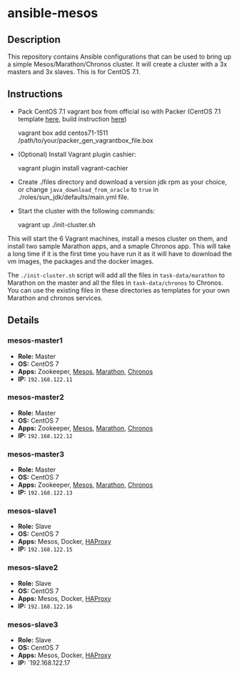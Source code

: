 # ansible-mesos

## Description
This repository contains Ansible configurations that can be used to bring up
a simple Mesos/Marathon/Chronos cluster. It will create a cluster with a
3x masters and 3x slaves. This is for CentOS 7.1.

## Instructions
- Pack CentOS 7.1 vagrant box from official iso with Packer (CentOS 7.1 template
  [here](https://github.com/shiguredo/packer-templates), build instruction
  [here](https://www.packer.io/intro/getting-started/build-image.html))

    vagrant box add centos71-1511 /path/to/your/packer_gen_vagrantbox_file.box

- (Optional) Install Vagrant plugin cashier:

    vagrant plugin install vagrant-cachier

- Create ./files directory and download a version jdk rpm as your choice, or
  change `java_download_from_oracle` to `true` in ./roles/sun_jdk/defaults/main.yml
  file.

- Start the cluster with the following commands:

    vagrant up
    ./init-cluster.sh

This will start the 6 Vagrant machines, install a mesos cluster on them,
and install two sample Marathon apps, and a smaple Chronos app. This will take
a long time if it is the first time you have run it as it will have to
download the vm images, the packages and the docker images.

The `./init-cluster.sh` script will add all the files in `task-data/marathon`
to Marathon on the master and all the files in `task-data/chronos` to Chronos.
You can use the existing files in these directories as templates for your own
Marathon and chronos services.

## Details

### mesos-master1
- **Role:** Master
- **OS:** CentOS 7
- **Apps:** Zookeeper, [Mesos](http://192.168.122.11:5050/), [Marathon](http://192.168.122.11:8080/), [Chronos](http://192.168.122.11:4400/)
- **IP:** `192.168.122.11`

### mesos-master2
- **Role:** Master
- **OS:** CentOS 7
- **Apps:** Zookeeper, [Mesos](http://192.168.122.12:5050/), [Marathon](http://192.168.122.12:8080/), [Chronos](http://192.168.122.12:4400/)
- **IP:** `192.168.122.12`

### mesos-master3
- **Role:** Master
- **OS:** CentOS 7
- **Apps:** Zookeeper, [Mesos](http://192.168.122.13:5050/), [Marathon](http://192.168.122.13:8080/), [Chronos](http://192.168.122.13:4400/)
- **IP:** `192.168.122.13`

### mesos-slave1
- **Role:** Slave
- **OS:** CentOS 7
- **Apps:** Mesos, Docker, [HAProxy](http://192.168.122.15:9090/)
- **IP:** `192.168.122.15`

### mesos-slave2
- **Role:** Slave
- **OS:** CentOS 7
- **Apps:** Mesos, Docker, [HAProxy](http://192.168.122.16:9090/)
- **IP:** `192.168.122.16`

### mesos-slave3
- **Role:** Slave
- **OS:** CentOS 7
- **Apps:** Mesos, Docker, [HAProxy](http://192.168.122.17:9090/)
- **IP:** `192.168.122.17
